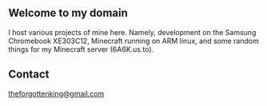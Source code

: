 ## Welcome to my domain

I host various projects of mine here. Namely, development on the Samsung Chromebook XE303C12, Minecraft running on ARM linux, and some random things for my Minecraft server (6A6K.us.to).

## Contact
theforgottenking@gmail.com
